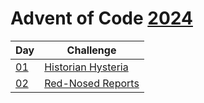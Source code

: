 # Advent of Code [2024](https://adventofcode.com/2024)

| Day                | Challenge                                                 |
| ------------------ | --------------------------------------------------------- |
| [01](./src/d01.rs) | [Historian Hysteria](https://adventofcode.com/2024/day/1) |
| [02](./src/d02.rs) | [Red-Nosed Reports](https://adventofcode.com/2024/day/2)  |

